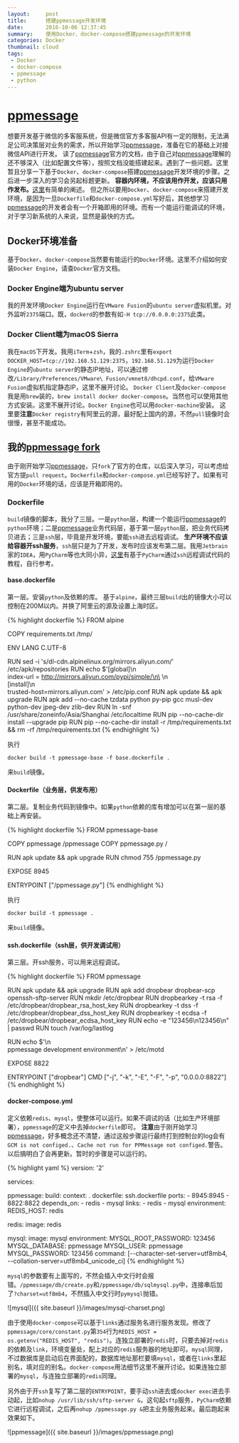 ```yaml
---
layout:     post
title:      搭建ppmessage开发环境
date:       2016-10-06 12:37:45
summary:    使用Docker、docker-compose搭建ppmessage的开发环境
categories: Docker
thumbnail: cloud
tags:
 - Docker
 - docker-compose
 - ppmessage
 - python
---
```



# [ppmessage][1]

想要开发基于微信的多客服系统，但是微信官方多客服API有一定的限制，无法满足公司决策层对业务的需求，所以开始学习[ppmessage][1]，准备在它的基础上对接微信API进行开发。
读了[ppmessage][1]官方的文档，由于自己对[ppmessage][1]理解的还不够深入（比如配置文件等），按照文档没能搭建起来。遇到了一些问题。这里暂且分享一下基于`Docker`、`docker-compose`搭建[ppmessage][1]开发环境的步骤。之后进一步深入的学习会另起标题更新。
**容器内环境，不应该用作开发，应该只用作发布。**[这里][2]有简单的阐述。
但之所以要用`Docker`、`docker-compose`来搭建开发环境，是因为一旦`Dockerfile`和`docker-compose.yml`写好后，其他想学习[ppmessage][1]的开发者会有一个开箱即用的环境。而有一个能运行能调试的环境，对于学习新系统的人来说，显然是最快的方式。


## Docker环境准备

基于`Docker`、`docker-compose`当然要有能运行的`Docker`环境。这里不介绍如何安装`Docker Engine`，请查`Docker`官方文档。


### Docker Engine端为ubuntu server

我的开发环境`Docker Engine`运行在`VMware Fusion`的`ubuntu server`虚拟机里。对外监听`2375`端口。既，`dockerd`的参数有如`-H tcp://0.0.0.0:2375`此类。


### Docker Client端为macOS Sierra

我在`macOS`下开发。我用`iTerm`+`zsh`，我的`.zshrc`里有`export DOCKER_HOST=tcp://192.168.51.129:2375`，`192.168.51.129`为运行`Docker Engine`的`ubuntu server`的静态IP地址，可以通过修改`/Library/Preferences/VMware\ Fusion/vmnet8/dhcpd.conf`，给`VMware Fusion`虚拟机指定静态IP，这里不展开讨论。
`Docker Client`及`docker-compose`我是用`brew`装的，`brew install docker docker-compose`。当然也可以使用其他方式安装。这里不展开讨论。`Docker Engine`也可以用`docker-machine`安装。
这里要**注意**`Docker registry`有阿里云的源，最好配上国内的源，不然`pull`镜像时会很慢，甚至不能成功。


## 我的[ppmessage fork][4]

由于刚开始学习[ppmessage][1]，只`fork`了官方的仓库，以后深入学习，可以考虑给官方提`pull request`。`Dockerfile`和`docker-compose.yml`已经写好了。如果有可用的`Docker`环境的话，应该是开箱即用的。


### Dockerfile

`build`镜像的脚本，我分了三层。一是`python`层，构建一个能运行[ppmessage][1]的`python`环境；二是[ppmessage][1]业务代码层，基于第一层`python`层，把业务代码拷贝进去；三是`ssh`层，毕竟是开发环境，要能`ssh`进去远程调试。
**生产环境不应该给容器开ssh服务**，`ssh`层只是为了开发，发布时应该发布第二层。我用`Jetbrain`家的`IDEA`，用`PyCharm`等也大同小异，[这里][3]有基于`PyCharm`通过`ssh`远程调试代码的教程，自行参考。


#### base.dockerfile

第一层。安装`python`及依赖的库。
基于`alpine`，最终三层`build`出的镜像大小可以控制在200M以内。并换了阿里云的源及设置上海时区。

{% highlight dockerfile %}
FROM alpine

COPY requirements.txt /tmp/

ENV LANG C.UTF-8

RUN sed -i 's/dl-cdn.alpinelinux.org/mirrors.aliyun.com/' /etc/apk/repositories
RUN echo $'[global]\n\
index-url = http://mirrors.aliyun.com/pypi/simple/\n\
\n\
[install]\n\
trusted-host=mirrors.aliyun.com' > /etc/pip.conf
RUN apk update && apk upgrade
RUN apk add --no-cache tzdata python py-pip gcc musl-dev python-dev jpeg-dev zlib-dev
RUN ln -snf /usr/share/zoneinfo/Asia/Shanghai /etc/localtime
RUN pip --no-cache-dir install --upgrade pip
RUN pip --no-cache-dir install -r /tmp/requirements.txt && rm -rf /tmp/requirements.txt
{% endhighlight %}

执行
```
docker build -t ppmessage-base -f base.dockerfile .
```
来`build`镜像。


#### Dockerfile（业务层，供发布用）

第二层。复制业务代码到镜像中。如果`python`依赖的库有增加可以在第一层的基础上再安装。

{% highlight dockerfile %}
FROM ppmessage-base

COPY ppmessage /ppmessage
COPY ppmessage.py /

RUN apk update && apk upgrade
RUN chmod 755 /ppmessage.py

EXPOSE 8945

ENTRYPOINT ["/ppmessage.py"]
{% endhighlight %}

执行
```
docker build -t ppmessage .
```
来`build`镜像。


#### ssh.dockerfile（ssh层，供开发调试用）

第三层。开ssh服务，可以用来远程调试。

{% highlight dockerfile %}
FROM ppmessage

RUN apk update && apk upgrade
RUN apk add dropbear dropbear-scp openssh-sftp-server
RUN mkdir /etc/dropbear
RUN dropbearkey -t rsa -f /etc/dropbear/dropbear_rsa_host_key
RUN dropbearkey -t dss -f /etc/dropbear/dropbear_dss_host_key
RUN dropbearkey -t ecdsa -f /etc/dropbear/dropbear_ecdsa_host_key
RUN echo -e "123456\n123456\n" | passwd
RUN touch /var/log/lastlog

RUN echo $'\n\
ppmessage development environment\n' > /etc/motd

EXPOSE 8822

ENTRYPOINT ["dropbear"]
CMD ["-j", "-k", "-E", "-F", "-p", "0.0.0.0:8822"]
{% endhighlight %}


#### docker-compose.yml

定义依赖`redis`、`mysql`，使整体可以运行。如果不调试的话（比如生产环境部署），`ppmessage`的定义中去掉`dockerfile`即可。
**注意**由于刚开始学习[ppmessage][1]，好多概念还不清楚，通过这般步骤运行最终打到控制台的log会有`GCM is not configed.`、`Cache not run for PPMessage not configed.`警告。以后搞明白了会再更新。暂时的步骤是可以运行的。

{% highlight yaml %}
version: '2'

services:

  ppmessage:
    build:
      context: .
      dockerfile: ssh.dockerfile
    ports:
     - 8945:8945
     - 8822:8822
    depends_on:
     - redis
     - mysql
    links:
     - redis
     - mysql
    environment:
      REDIS_HOST: redis

  redis:
    image: redis

  mysql:
    image: mysql
    environment:
      MYSQL_ROOT_PASSWORD: 123456
      MYSQL_DATABASE: ppmessage
      MYSQL_USER: ppmessage
      MYSQL_PASSWORD: 123456
    command: [--character-set-server=utf8mb4, --collation-server=utf8mb4_unicode_ci]
{% endhighlight %}

`mysql`的参数要有上面写的，不然会插入中文行时会报错。`/ppmessage/db/create.py`和`/ppmessage/db/sqlmysql.py`中，连接串后加了`?charset=utf8mb4`，不然插入中文行时`pymysql`抛错。

![mysql]({{ site.baseurl }}/images/mysql-charset.png)

由于使用`docker-compose`可以基于`links`通过服务名进行服务发现。修改了`ppmessage/core/constant.py`第`354`行为`REDIS_HOST = os.getenv("REDIS_HOST", "redis")`。连独立部署的`redis`时，只要去掉对`redis`的依赖及`link`，环境变量处，配上对应的`redis`服务器的地址即可。`mysql`同理，不过数据库是启动后在界面配的，数据库地址那栏要填`mysql`，或者在`links`里起别名，填对应的别名。`docker-compose`用法细节这里不展开讨论。如果连独立部署的`mysql`，与连独立部署的`redis`同理。

另外由于开`ssh`复写了第二层的`ENTRYPOINT`，要手动`ssh`进去或`docker exec`进去手动起，比如`nohup /usr/lib/ssh/sftp-server &`，这句起`sftp`服务，`PyCharm`依赖它进行远程调试，之后再`nohup /ppmessage.py &`把主业务服务起来。最后跑起来效果如下。

![ppmessage]({{ site.baseurl }}/images/ppmessage.png)


[1]: https://www.ppmessage.cn/
[2]: https://tedli.github.io/docker/2016/10/05/do-not-use-container-as-vm/
[3]: http://www.jianshu.com/p/9b362cdee2ab
[4]: https://github.com/tedli/ppmessage
